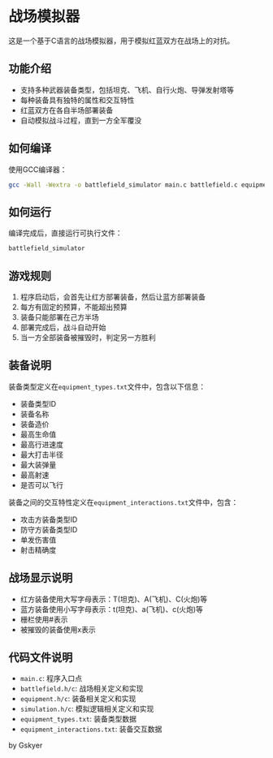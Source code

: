 # 战场模拟器

这是一个基于C语言的战场模拟器，用于模拟红蓝双方在战场上的对抗。

## 功能介绍

- 支持多种武器装备类型，包括坦克、飞机、自行火炮、导弹发射塔等
- 每种装备具有独特的属性和交互特性
- 红蓝双方在各自半场部署装备
- 自动模拟战斗过程，直到一方全军覆没

## 如何编译

使用GCC编译器：

```bash
gcc -Wall -Wextra -o battlefield_simulator main.c battlefield.c equipment.c simulation.c menu.c -lm
```

## 如何运行

编译完成后，直接运行可执行文件：

```bash
battlefield_simulator
```

## 游戏规则

1. 程序启动后，会首先让红方部署装备，然后让蓝方部署装备
2. 每方有固定的预算，不能超出预算
3. 装备只能部署在己方半场
4. 部署完成后，战斗自动开始
5. 当一方全部装备被摧毁时，判定另一方胜利

## 装备说明

装备类型定义在`equipment_types.txt`文件中，包含以下信息：
- 装备类型ID
- 装备名称
- 装备造价
- 最高生命值
- 最高行进速度
- 最大打击半径
- 最大装弹量
- 最高射速
- 是否可以飞行

装备之间的交互特性定义在`equipment_interactions.txt`文件中，包含：
- 攻击方装备类型ID
- 防守方装备类型ID
- 单发伤害值
- 射击精确度

## 战场显示说明

- 红方装备使用大写字母表示：T(坦克)、A(飞机)、C(火炮)等
- 蓝方装备使用小写字母表示：t(坦克)、a(飞机)、c(火炮)等
- 栅栏使用#表示
- 被摧毁的装备使用x表示

## 代码文件说明

- `main.c`: 程序入口点
- `battlefield.h/c`: 战场相关定义和实现
- `equipment.h/c`: 装备相关定义和实现
- `simulation.h/c`: 模拟逻辑相关定义和实现
- `equipment_types.txt`: 装备类型数据
- `equipment_interactions.txt`: 装备交互数据 


 by Gskyer

